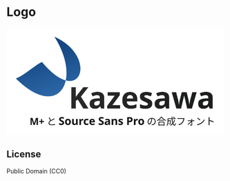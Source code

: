 # Logo

![Logo of Kazesawa Font](https://raw.githubusercontent.com/kazesawa/logo/master/kazesawa.svg)

## License

Public Domain (CC0)
